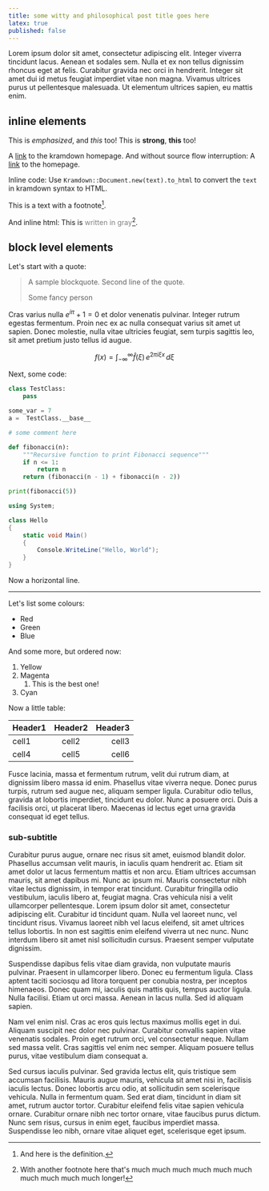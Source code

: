 ```yaml
---
title: some witty and philosophical post title goes here
latex: true
published: false
---
```


Lorem ipsum dolor sit amet, consectetur adipiscing elit. Integer viverra tincidunt lacus. Aenean et sodales sem. Nulla et ex non tellus dignissim rhoncus eget at felis. Curabitur gravida nec orci in hendrerit. Integer sit amet dui id
metus feugiat imperdiet
vitae non magna. Vivamus ultrices purus ut pellentesque malesuada. Ut elementum ultrices sapien, eu mattis enim.

## inline elements

This is _emphasized_, and _this_ too!
This is **strong**, **this** too!

A [link](http://kramdown.gettalong.org) to the kramdown homepage.
And without source flow interruption:
A [link][kramdown hp] to the homepage.

[kramdown hp]: http://kramdown.gettalong.org "hp"

<!-- An image: ![gras](https://kramdown.gettalong.org/img/image.jpg) -->

Inline code:
Use `Kramdown::Document.new(text).to_html` to convert the `text` in kramdown syntax to HTML.

This is a text with a footnote[^1].

[^1]: And here is the definition.


And inline html: This is <span style="color: gray">written in gray</span>[^2].

[^2]: With another footnote here that's much much much much much much much much much much longer!

## block level elements

Let's start with a quote:

> A sample blockquote.
> Second line of the quote.
> <footer>Some fancy person</footer>

Cras varius nulla $e^{i \pi} + 1 = 0$ et dolor venenatis pulvinar. Integer rutrum egestas fermentum. Proin nec ex ac nulla consequat varius sit amet ut sapien. Donec molestie, nulla vitae ultricies feugiat, sem turpis sagittis leo, sit amet pretium justo tellus id augue.

$$f(x) = \int_{-\infty}^\infty \hat f(\xi)\,e^{2 \pi i \xi x} \,d\xi$$

Next, some code:

```python
class TestClass:
    pass

some_var = 7
a =  TestClass.__base__

# some comment here

def fibonacci(n):
    """Recursive function to print Fibonacci sequence"""
    if n <= 1:
        return n
    return (fibonacci(n - 1) + fibonacci(n - 2))

print(fibonacci(5))
```

```c#
using System;

class Hello
{
    static void Main()
    {
        Console.WriteLine("Hello, World");
    }
}
```

Now a horizontal line.

* * *

Let's list some colours:

-   Red
-   Green
-   Blue

And some more, but ordered now:

1.  Yellow
2.  Magenta
    1.  This is the best one!
3.  Cyan

Now a little table:

| Header1 | Header2 | Header3 |
| :------ | :-----: | ------: |
| cell1   |  cell2  |   cell3 |
| cell4   |  cell5  |   cell6 |

Fusce lacinia, massa et fermentum rutrum, velit dui rutrum diam, at dignissim libero massa id enim. Phasellus vitae viverra neque. Donec purus turpis, rutrum sed augue nec, aliquam semper ligula. Curabitur odio tellus, gravida at
lobortis imperdiet,
tincidunt eu dolor. Nunc a posuere orci. Duis a facilisis orci, ut placerat libero. Maecenas id lectus eget urna gravida consequat id eget tellus.

### sub-subtitle

Curabitur purus augue, ornare nec risus sit amet, euismod blandit dolor. Phasellus accumsan velit mauris, in iaculis quam hendrerit ac. Etiam sit amet dolor ut lacus fermentum mattis et non arcu. Etiam ultrices accumsan mauris, sit
amet dapibus mi. Nunc
ac ipsum mi. Mauris consectetur nibh vitae lectus dignissim, in tempor erat tincidunt. Curabitur fringilla odio vestibulum, iaculis libero at, feugiat magna. Cras vehicula nisi a velit ullamcorper pellentesque. Lorem ipsum dolor sit
amet, consectetur
adipiscing elit. Curabitur id tincidunt quam. Nulla vel laoreet nunc, vel tincidunt risus. Vivamus laoreet nibh vel lacus eleifend, sit amet ultrices tellus lobortis. In non est sagittis enim eleifend viverra ut nec nunc. Nunc
interdum libero sit
amet nisl sollicitudin cursus. Praesent semper vulputate dignissim.

Suspendisse dapibus felis vitae diam gravida, non vulputate mauris pulvinar. Praesent in ullamcorper libero. Donec eu fermentum ligula. Class aptent taciti sociosqu ad litora torquent per conubia nostra, per inceptos himenaeos. Donec
quam mi, iaculis
quis mattis quis, tempus auctor ligula. Nulla facilisi. Etiam ut orci massa. Aenean in lacus nulla. Sed id aliquam sapien.

Nam vel enim nisl. Cras ac eros quis lectus maximus mollis eget in dui. Aliquam suscipit nec dolor nec pulvinar. Curabitur convallis sapien vitae venenatis sodales. Proin eget rutrum orci, vel consectetur neque. Nullam sed massa
velit. Cras sagittis vel
enim nec semper. Aliquam posuere tellus purus, vitae vestibulum diam consequat a.

Sed cursus iaculis pulvinar. Sed gravida lectus elit, quis tristique sem accumsan facilisis. Mauris augue mauris, vehicula sit amet nisi in, facilisis iaculis lectus. Donec lobortis arcu odio, at sollicitudin sem scelerisque vehicula.
Nulla in fermentum
quam. Sed erat diam, tincidunt in diam sit amet, rutrum auctor tortor. Curabitur eleifend felis vitae sapien vehicula ornare. Curabitur ornare nibh nec tortor ornare, vitae faucibus purus dictum. Nunc sem risus, cursus in enim eget,
faucibus imperdiet
massa. Suspendisse leo nibh, ornare vitae aliquet eget, scelerisque eget ipsum.

